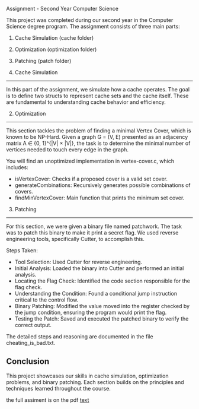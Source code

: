 Assignment - Second Year Computer Science

This project was completed during our second year in the Computer Science degree program. The assignment consists of three main parts:

1. Cache Simulation (cache folder)
2. Optimization (optimization folder)
3. Patching (patch folder)

1. Cache Simulation
-------------------
In this part of the assignment, we simulate how a cache operates. The goal is to define two structs to represent cache sets and the cache itself. These are fundamental to understanding cache behavior and efficiency.

2. Optimization
---------------
This section tackles the problem of finding a minimal Vertex Cover, which is known to be NP-Hard. Given a graph G = (V, E) presented as an adjacency matrix A ∈ {0, 1}^{|V| × |V|}, the task is to determine the minimal number of vertices needed to touch every edge in the graph.

You will find an unoptimized implementation in vertex-cover.c, which includes:
- isVertexCover: Checks if a proposed cover is a valid set cover.
- generateCombinations: Recursively generates possible combinations of covers.
- findMinVertexCover: Main function that prints the minimum set cover.

3. Patching
-----------
For this section, we were given a binary file named patchwork. The task was to patch this binary to make it print a secret flag. We used reverse engineering tools, specifically Cutter, to accomplish this.

Steps Taken:
- Tool Selection: Used Cutter for reverse engineering.
- Initial Analysis: Loaded the binary into Cutter and performed an initial analysis.
- Locating the Flag Check: Identified the code section responsible for the flag check.
- Understanding the Condition: Found a conditional jump instruction critical to the control flow.
- Binary Patching: Modified the value moved into the register checked by the jump condition, ensuring the program would print the flag.
- Testing the Patch: Saved and executed the patched binary to verify the correct output.

The detailed steps and reasoning are documented in the file cheating_is_bad.txt.

Conclusion
----------
This project showcases our skills in cache simulation, optimization problems, and binary patching. Each section builds on the principles and techniques learned throughout the course.

the full assiment is on the pdf 
    [text](homework3.pdf)

